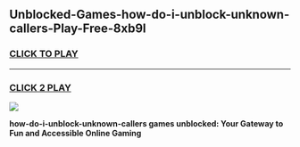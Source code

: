 
## Unblocked-Games-how-do-i-unblock-unknown-callers-Play-Free-8xb9l
<h3>
<a href="https://premium76.site?title=how-do-i-unblock-unknown-callers&ref=20M">CLICK TO PLAY</a></h3>
<hr>

<h3>
<a href="https://premium76.site?title=how-do-i-unblock-unknown-callers&ref=20M">CLICK 2 PLAY</a>
  
</h3>

<a href="https://premium76.site?title=how-do-i-unblock-unknown-callers&ref=19M"><img src="https://clearcache.store/games.png"></a>


**how-do-i-unblock-unknown-callers games unblocked: Your Gateway to Fun and Accessible Online Gaming**
